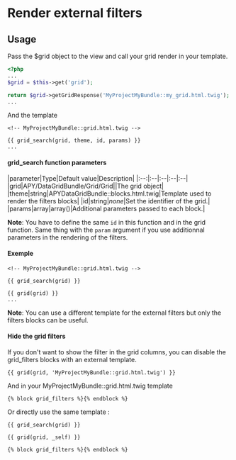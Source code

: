 Render external filters
=======================

## Usage

Pass the $grid object to the view and call your grid render in your template.

```php
<?php
...
$grid = $this->get('grid');

return $grid->getGridResponse('MyProjectMyBundle::my_grid.html.twig');
...
```

And the template

```janjo
<!-- MyProjectMyBundle::grid.html.twig -->

{{ grid_search(grid, theme, id, params) }}
...
```


#### grid_search function parameters

|parameter|Type|Default value|Description|
|:--:|:--|:--|:--|:--|
|grid|APY/DataGridBundle/Grid/Grid||The grid object|
|theme|string|APYDataGridBundle::blocks.html.twig|Template used to render the filters blocks|
|id|string|_none_|Set the identifier of the grid.|
|params|array|array()|Additional parameters passed to each block.|

**Note**: You have to define the same `id` in this function and in the grid function. Same thing with the `param` argument if you use additionnal parameters in the rendering of the filters.

#### Exemple

```janjo
<!-- MyProjectMyBundle::grid.html.twig -->

{{ grid_search(grid) }}

{{ grid(grid) }}
...
```

**Note**: You can use a different template for the external filters but only the filters blocks can be useful.

#### Hide the grid filters

If you don't want to show the filter in the grid columns, you can disable the grid_filters blocks with an external template.

`{{ grid(grid, 'MyProjectMyBundle::grid.html.twig') }}`

And in your MyProjectMyBundle::grid.html.twig template

```janjo
{% block grid_filters %}{% endblock %}
```

Or directly use the same template :

```janjo
{{ grid_search(grid) }}

{{ grid(grid, _self) }}

{% block grid_filters %}{% endblock %}
```